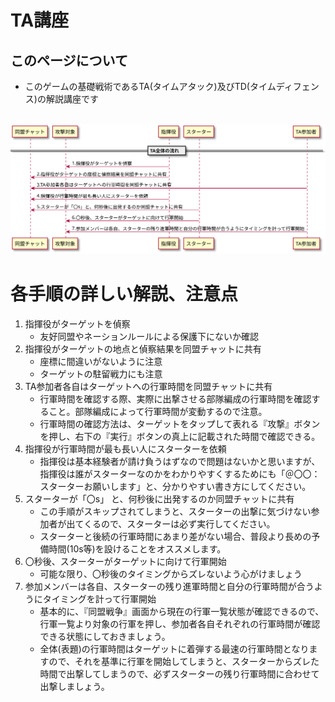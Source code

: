 # TA講座

## このページについて
- このゲームの基礎戦術であるTA(タイムアタック)及びTD(タイムディフェンス)の解説講座です

<br>

<img src="/assets/images/uml/85f59025cf2c72b9ed9b18ef7658496ec9090891.svg">

<!--

# TAの全体の流れ

```uml
@startuml
participant "同盟チャット" as Chat
participant "攻撃対象" as Target
participant "指揮役" as Commander
participant "スターター" as Starter
participant "TA参加者" as Member

== TA全体の流れ ==

Commander -> Target				: 1.指揮役がターゲットを偵察
Commander -> Chat				: 2.指揮役がターゲットの座標と偵察結果を同盟チャットに共有
Member -> Chat					: 3.TA参加者各自はターゲットへの行軍時間を同盟チャットに共有
Commander -> Chat				: 4.指揮役が行軍時間が最も長い人にスターターを依頼
Starter -> Chat					: 5.スターターが「〇s」と、何秒後に出発するのか同盟チャットに共有
Starter -> Target				: 6.〇秒後、スターターがターゲットに向けて行軍開始
Member -> Target				: 7.参加メンバーは各自、スターターの残り進軍時間と自分の行軍時間が合うようにタイミングを計って行軍開始

@enduml
```

-->


<br>

# 各手順の詳しい解説、注意点

1. 指揮役がターゲットを偵察
	* 友好同盟やネーションルールによる保護下にないか確認
2. 指揮役がターゲットの地点と偵察結果を同盟チャットに共有
	* 座標に間違いがないように注意
	* ターゲットの駐留戦力にも注意
3. TA参加者各自はターゲットへの行軍時間を同盟チャットに共有
	* 行軍時間を確認する際、実際に出撃させる部隊編成の行軍時間を確認すること。部隊編成によって行軍時間が変動するので注意。
	* 行軍時間の確認方法は、ターゲットをタップして表れる『攻撃』ボタンを押し、右下の『実行』ボタンの真上に記載された時間で確認できる。
4. 指揮役が行軍時間が最も長い人にスターターを依頼
	* 指揮役は基本経験者が請け負うはずなので問題はないかと思いますが、指揮役は誰がスターターなのかをわかりやすくするためにも「＠〇〇：スターターお願いします」と、分かりやすい書き方にしてください。
5. スターターが「〇s」 と、何秒後に出発するのか同盟チャットに共有
	* この手順がスキップされてしまうと、スターターの出撃に気づけない参加者が出てくるので、スターターは必ず実行してください。
	* スターターと後続の行軍時間にあまり差がない場合、普段より長めの予備時間(10s等)を設けることをオススメします。
6. 〇秒後、スターターがターゲットに向けて行軍開始
	* 可能な限り、〇秒後のタイミングからズレないよう心がけましょう
7. 参加メンバーは各自、スターターの残り進軍時間と自分の行軍時間が合うようにタイミングを計って行軍開始
	* 基本的に、『同盟戦争』画面から現在の行軍一覧状態が確認できるので、行軍一覧より対象の行軍を押し、参加者各自それぞれの行軍時間が確認できる状態にしておきましょう。
	* 全体(表題)の行軍時間はターゲットに着弾する最速の行軍時間となりますので、それを基準に行軍を開始してしまうと、スターターからズレた時間で出撃してしまうので、必ずスターターの残り行軍時間に合わせて出撃しましょう。

